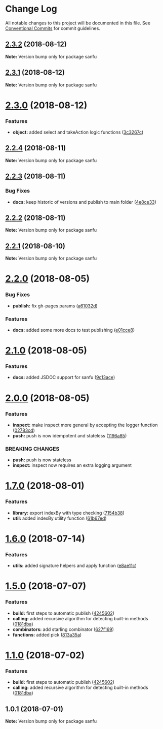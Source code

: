 # Change Log

All notable changes to this project will be documented in this file.
See [Conventional Commits](https://conventionalcommits.org) for commit guidelines.

<a name="2.3.2"></a>
## [2.3.2](https://github.com/danielo515/packages/compare/sanfu@2.3.0...sanfu@2.3.2) (2018-08-12)




**Note:** Version bump only for package sanfu

<a name="2.3.1"></a>
## [2.3.1](https://github.com/danielo515/packages/compare/sanfu@2.3.0...sanfu@2.3.1) (2018-08-12)




**Note:** Version bump only for package sanfu

<a name="2.3.0"></a>
# [2.3.0](https://github.com/danielo515/packages/compare/sanfu@2.2.4...sanfu@2.3.0) (2018-08-12)


### Features

* **object:** added select and takeAction logic functions ([3c3267c](https://github.com/danielo515/packages/commit/3c3267c))




<a name="2.2.4"></a>
## [2.2.4](https://github.com/danielo515/packages/compare/sanfu@2.2.3...sanfu@2.2.4) (2018-08-11)




**Note:** Version bump only for package sanfu

<a name="2.2.3"></a>
## [2.2.3](https://github.com/danielo515/packages/compare/sanfu@2.2.2...sanfu@2.2.3) (2018-08-11)


### Bug Fixes

* **docs:** keep historic of versions and publish to main folder ([4e8ce33](https://github.com/danielo515/packages/commit/4e8ce33))




<a name="2.2.2"></a>
## [2.2.2](https://github.com/danielo515/packages/compare/sanfu@2.2.1...sanfu@2.2.2) (2018-08-11)




**Note:** Version bump only for package sanfu

<a name="2.2.1"></a>
## [2.2.1](https://github.com/danielo515/packages/compare/sanfu@2.2.0...sanfu@2.2.1) (2018-08-10)




**Note:** Version bump only for package sanfu

<a name="2.2.0"></a>
# [2.2.0](https://github.com/danielo515/packages/compare/sanfu@2.1.0...sanfu@2.2.0) (2018-08-05)


### Bug Fixes

* **publish:** fix gh-pages params ([a61032d](https://github.com/danielo515/packages/commit/a61032d))


### Features

* **docs:** added some more docs to test publishing ([e01cce8](https://github.com/danielo515/packages/commit/e01cce8))




<a name="2.1.0"></a>
# [2.1.0](https://github.com/danielo515/packages/compare/sanfu@2.0.0...sanfu@2.1.0) (2018-08-05)


### Features

* **docs:** added JSDOC support for sanfu ([9c13ace](https://github.com/danielo515/packages/commit/9c13ace))




<a name="2.0.0"></a>
# [2.0.0](https://github.com/danielo515/packages/compare/sanfu@1.7.0...sanfu@2.0.0) (2018-08-05)


### Features

* **inspect:** make inspect more general by accepting the logger function ([02783cd](https://github.com/danielo515/packages/commit/02783cd))
* **push:** push is now idempotent and stateless ([1196a85](https://github.com/danielo515/packages/commit/1196a85))


### BREAKING CHANGES

* **push:** push is now stateless
* **inspect:** inspect now requires an extra logging argument




<a name="1.7.0"></a>
# [1.7.0](https://github.com/danielo515/packages/compare/sanfu@1.6.0...sanfu@1.7.0) (2018-08-01)


### Features

* **library:** export indexBy with type checking ([7154b38](https://github.com/danielo515/packages/commit/7154b38))
* **util:** added indexBy utility function ([61b67ed](https://github.com/danielo515/packages/commit/61b67ed))




<a name="1.6.0"></a>
# [1.6.0](https://github.com/danielo515/packages/compare/sanfu@1.5.0...sanfu@1.6.0) (2018-07-14)


### Features

* **utils:** added signature helpers and apply function ([e8ae11c](https://github.com/danielo515/packages/commit/e8ae11c))




<a name="1.5.0"></a>
# [1.5.0](https://github.com/danielo515/packages/compare/sanfu@1.0.1...sanfu@1.5.0) (2018-07-07)


### Features

* **build:** first steps to automatic publish ([4245602](https://github.com/danielo515/packages/commit/4245602))
* **calling:** added recursive algorithm for detecting built-in methods ([0181dba](https://github.com/danielo515/packages/commit/0181dba))
* **combinators:** add starling combinator ([627f169](https://github.com/danielo515/packages/commit/627f169))
* **functions:** added pick ([813a35a](https://github.com/danielo515/packages/commit/813a35a))




<a name="1.1.0"></a>
# [1.1.0](https://github.com/danielo515/packages/compare/sanfu@1.0.1...sanfu@1.1.0) (2018-07-02)


### Features

* **build:** first steps to automatic publish ([4245602](https://github.com/danielo515/packages/commit/4245602))
* **calling:** added recursive algorithm for detecting built-in methods ([0181dba](https://github.com/danielo515/packages/commit/0181dba))




<a name="1.0.1"></a>
## 1.0.1 (2018-07-01)




**Note:** Version bump only for package sanfu
